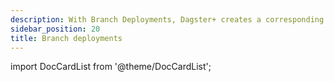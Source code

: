 ```yaml
---
description: With Branch Deployments, Dagster+ creates a corresponding branch deployment for each pull request to show what production will look like after the change is merged.
sidebar_position: 20
title: Branch deployments
---
```


import DocCardList from '@theme/DocCardList';

<DocCardList />
